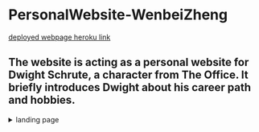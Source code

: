 # PersonalWebsite-WenbeiZheng

[deployed webpage heroku link](https://beet-farm.herokuapp.com/)

## The website is acting as a personal website for Dwight Schrute, a character from The Office. It briefly introduces Dwight about his career path and hobbies.

<details>
    <summary>landing page</summary>

- The landing page includes 2 animated components, a block element of unordered listings, an external link in a new tab attached with "Bears, Beets, Battlestar Galactica" listing, and 3 internal links to other pages in the same window. 

![](image/landing_page.PNG)
</details>